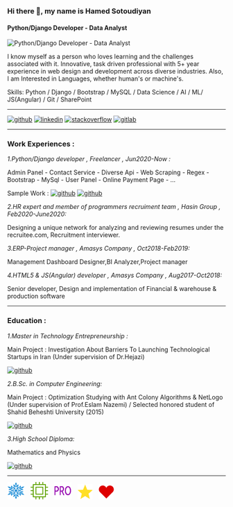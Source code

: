 ### Hi there 👋, my name is Hamed Sotoudiyan
#### Python/Django Developer - Data Analyst
![Python/Django Developer - Data Analyst](https://media-exp1.licdn.com/dms/image/C5616AQHIv8Tb9foolg/profile-displaybackgroundimage-shrink_200_800/0/1636213577066?e=1648684800&v=beta&t=7QO-rCgU-RoILNc3QaJanzuWprD5RDNsx2Orss-WUg4)

I know myself as a person who loves learning and the challenges associated with it. 
Innovative, task driven professional with 5+ year experience in web design and development across diverse industries. 
Also, I am Interested in Languages, whether human's or machine's.

Skills: Python / Django / Bootstrap / MySQL / Data Science / AI / ML/ JS(Angular) / Git / SharePoint

---------------------------------------------------------------------------------------------------

[<img src='https://cdn.jsdelivr.net/npm/simple-icons@3.0.1/icons/github.svg' alt='github' height='40'>](https://github.com/Hamed-Sotoudiyan)  [<img src='https://cdn.jsdelivr.net/npm/simple-icons@3.0.1/icons/linkedin.svg' alt='linkedin' height='40'>](https://www.linkedin.com/in/hamed-sotoudiyan/)  [<img src='https://cdn.jsdelivr.net/npm/simple-icons@3.0.1/icons/stackoverflow.svg' alt='stackoverflow' height='40'>](https://stackoverflow.com/users/https://stackoverflow.com/users/13000007/hamed-sotoudiyan)  [<img src='https://cdn.jsdelivr.net/npm/simple-icons@3.0.1/icons/gitlab.svg' alt='gitlab' height='40'>](https://gitlab.com/Hamed-Sotoudiyan)  

---------------------------------------------------------------------------------------------------
### Work Experiences :

*1.Python/Django developer , Freelancer , Jun2020-Now :*
  
  Admin Panel - Contact Service - Diverse Api - Web Scraping - Regex - Bootstrap - MySql - User Panel - Online Payment Page - ...
  
  Sample Work : 
    [<img src='https://zehne-aram.ir/static/img/logo1.png' alt='github' height='40'>](https://zehne-aram.ir/)
    [<img src='https://cdn.jsdelivr.net/npm/simple-icons@3.0.1/icons/github.svg' alt='github' height='40'>](http://fooladsazanjouybar.ir/)


*2.HR expert and member of programmers recruiment team , Hasin Group ,  Feb2020-June2020:*

  Designing a unique network for analyzing and reviewing resumes under the recruitee.com, Recruitment interviewer.
  

*3.ERP-Project manager , Amasys Company , Oct2018-Feb2019:*
 
  Management Dashboard Designer,BI Analyzer,Project manager
  

*4.HTML5 & JS(Angular) developer , Amasys Company , Aug2017-Oct2018:*
 
  Senior developer, Design and implementation of Financial & warehouse & production software

---------------------------------------------------------------------------------------------------

### Education :

*1.Master in Technology Entrepreneurship :*
  
  Main Project : Investigation About Barriers To Launching Technological Startups in Iran (Under supervision of Dr.Hejazi)  
  
  [<img src='https://ut.ac.ir/images/www/fa/website/site-logo/2019/1574765900-ut-logo.png' alt='github' height='40'>](https://ut.ac.ir/en)
    
*2.B.Sc. in Computer Engineering:*

  Main Project : Optimization Studying with Ant Colony Algorithms & NetLogo (Under supervision of Prof.Eslam Nazemi) / 
  Selected honored student of Shahid Beheshti University (2015)  
  
  [<img src='http://en.sbu.ac.ir/_catalogs/masterpage/image/logo.png' alt='github' height='40'>](http://en.sbu.ac.ir/SitePages/Home.aspx)

*3.High School Diploma:*
 
  Mathematics and Physics  
  
  [<img src='https://sampad.gov.ir/wp-content/uploads/2021/03/logo_txt3.svg' alt='github' height='40'>](https://sampad.gov.ir/)

---------------------------------------------------------------------------------------------------


<a href='https://archiveprogram.github.com/'><img src='https://raw.githubusercontent.com/acervenky/animated-github-badges/master/assets/acbadge.gif' width='40' height='40'></a> <a href='https://docs.github.com/en/developers'><img src='https://raw.githubusercontent.com/acervenky/animated-github-badges/master/assets/devbadge.gif' width='40' height='40'></a> <a href='https://github.com/pricing'><img src='https://raw.githubusercontent.com/acervenky/animated-github-badges/master/assets/pro.gif' width='40' height='40'></a> <a href='https://stars.github.com/'><img src='https://raw.githubusercontent.com/acervenky/animated-github-badges/master/assets/starbadge.gif' width='35' height='35'></a> <a href='https://docs.github.com/en/github/supporting-the-open-source-community-with-github-sponsors'><img src='https://raw.githubusercontent.com/acervenky/animated-github-badges/master/assets/sponsorbadge.gif' width='35' height='35'></a> 




